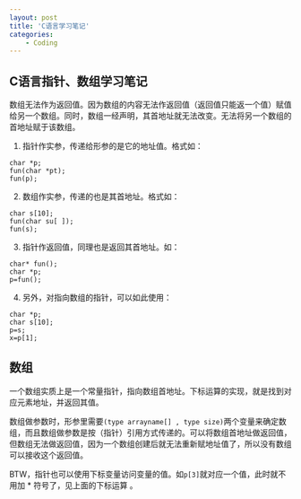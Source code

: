 ```yaml
---
layout: post
title: 'C语言学习笔记'
categories:
    - Coding
---
```


## C语言指针、数组学习笔记

数组无法作为返回值。因为数组的内容无法作返回值（返回值只能返一个值）赋值给另一个数组。同时，数组一经声明，其首地址就无法改变。无法将另一个数组的首地址赋于该数组。

1. 指针作实参，传递给形参的是它的地址值。格式如：  
```
char *p;
fun(char *pt);
fun(p);
```
2. 数组作实参，传递的也是其首地址。格式如：  
```
char s[10];
fun(char su[ ]);
fun(s);
```
3. 指针作返回值，同理也是返回其首地址。如：  
```
char* fun();
char *p;
p=fun();
```
4. 另外，对指向数组的指针，可以如此使用：  
```
char *p;
char s[10];
p=s;
x=p[1];
```

## 数组

一个数组实质上是一个常量指针，指向数组首地址。下标运算的实现，就是找到对应元素地址，并返回其值。

数组做参数时，形参里需要`(type arrayname[] , type size)`两个变量来确定数组，而且数组做参数是按（指针）引用方式传递的。可以将数组首地址做返回值，但数组无法做返回值，因为一个数组创建后就无法重新赋地址值了，所以没有数组可以接收这个返回值。

BTW，指针也可以使用下标变量访问变量的值。如`p[3]`就对应一个值，此时就不用加 * 符号了，见上面的下标运算 。